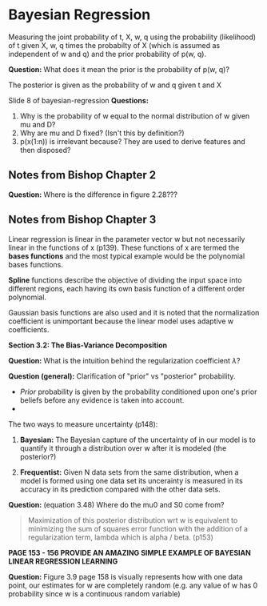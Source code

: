 # Bayesian Regression


Measuring the joint probability of t, X, w, q using the probability (likelihood) of t given X, w, q times the probabilty of X (which is assumed as independent of w and q) and the prior probability of p(w, q).

**Question:** What does it mean the prior is the probability of p(w, q)?

The posterior is given as the probability of w and q given t and X

Slide 8 of bayesian-regression
**Questions:**
1. Why is the probability of w equal to the normal distribution of w given mu and D?
2. Why are mu and D fixed? (Isn't this by definition?)
3. p(x(1:n)) is irrelevant because? They are used to derive features and then disposed?

## Notes from Bishop Chapter 2

**Question:** Where is the difference in figure 2.28???

## Notes from Bishop Chapter 3

Linear regression is linear in the parameter vector w but not necessarily linear in the functions of x (p139). These functions of x are termed the **bases functions** and the most typical example would be the polynomial bases functions.

**Spline** functions describe the objective of dividing the input space into different regions, each having its own basis function of a different order polynomial.

Gaussian basis functions are also used and it is noted that the normalization coefficient is unimportant because the linear model uses adaptive w coefficients.

**Section 3.2: The Bias-Variance Decomposition**

**Question:** What is the intuition behind the regularization coefficient $\lambda$?

**Question (general):** Clarification of "prior" vs "posterior" probability.

* *Prior* probability is given by the probability conditioned upon one's prior beliefs before any evidence is taken into account.
* 

The two ways to measure uncertainty (p148):

1. **Bayesian:** The Bayesian capture of the uncertainty of in our model is to quantify it through a distribution over w after it is modeled (the posterior?)

2. **Frequentist:** Given N data sets from the same distribution, when a model is formed using one data set its uncerainty is measured in its accuracy in its prediction compared with the other data sets.


**Question:** (equation 3.48) Where do the mu0 and S0 come from?

> Maximization of this posterior distribution wrt w is equivalent to minimizing the sum of squares error function with the addition of a regularization term, lambda which is alpha / beta. (p153)

**PAGE 153 - 156 PROVIDE AN AMAZING SIMPLE EXAMPLE OF BAYESIAN LINEAR REGRESSION LEARNING**

**Question:** Figure 3.9 page 158 is visually represents how with one data point, our estimates for w are completely random (e.g. any value of w has 0 probability since w is a continuous random variable)

